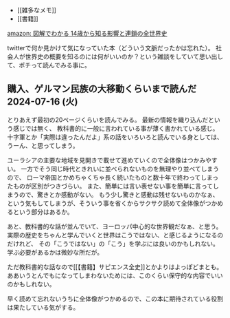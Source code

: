 - [[雑多なメモ]]
- [[書籍]]

[amazon: 図解でわかる 14歳から知る影響と連鎖の全世界史](https://amzn.to/3Wlv6p8)

twitterで何か見かけて気になっていた本（どういう文脈だったかは忘れた）。
社会人が世界史の概要を知るのには何がいいのか？という雑談をしていて思い出して、ポチって読んでみる事に。

## 購入、ゲルマン民族の大移動くらいまで読んだ 2024-07-16 (火)

とりあえず最初の20ページくらいを読んでみる。
最新の情報を織り込んだという感じでは無く、
教科書的に一般に言われている事が薄く書かれている感じ。
十字軍とか「実際は違ったんだよ」系の話をいろいろと読んでいる身としては、
うーん、と思ってしまう。

ユーラシアの主要な地域を見開きで載せて進めていくので全体像はつかみやすい。
一方でそう同じ時代ときれいに並べられないものを無理やり並べてしまうので、
ローマ帝国とかめちゃくちゃ長く続いたものと数十年で終わってしまったものが区別がつきづらい。
また、簡単には言い表せない事を簡単に言ってしまうので、驚きとか感動がない。
もう少し驚きと感動は残せないものかなぁ、という気もしてしまうが、そういう事を省くからサクサク読めて全体像がつかめるという部分はあるか。

あと、教科書的な話が並んでいて、ヨーロッパ中心的な世界観だなぁ、と思う。
実際の歴史をちゃんと学んでいくと世界はこうではない、と感じるようになるのだけれど、
その「こうではない」の「こう」を学ぶには良いのかもしれない。学ぶ必要があるかは微妙な所だが。

ただ教科書的な話なので[[【書籍】サピエンス全史]]とかよりはよっぽどまとも。ああいうとんでもになってしまわないためには、このくらい保守的な内容でいいのかもしれない。

早く読めて忘れないうちに全体像がつかめるので、この本に期待されている役割は果たしている気がする。